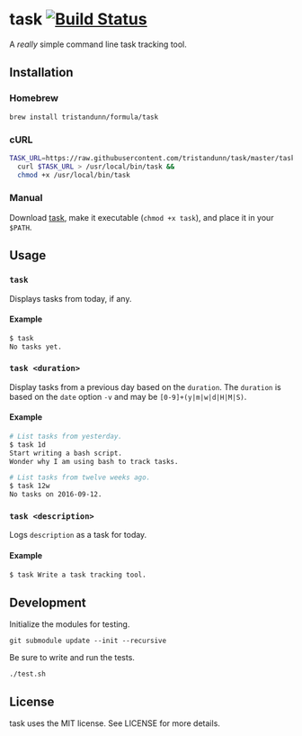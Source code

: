 # task [![Build Status](https://api.travis-ci.org/tristandunn/task.svg?branch=master)](https://travis-ci.org/tristandunn/task)

A *really* simple command line task tracking tool.

## Installation

### Homebrew

    brew install tristandunn/formula/task

### cURL

```sh
TASK_URL=https://raw.githubusercontent.com/tristandunn/task/master/task &&
  curl $TASK_URL > /usr/local/bin/task &&
  chmod +x /usr/local/bin/task
```

### Manual

Download [task][], make it executable (`chmod +x task`), and place it in your
`$PATH`.

## Usage

### `task`

Displays tasks from today, if any.

#### Example

```sh
$ task
No tasks yet.
```

### `task <duration>`

Display tasks from a previous day based on the `duration`. The `duration` is
based on the `date` option `-v` and may be `[0-9]+(y|m|w|d|H|M|S)`.

#### Example

```sh
# List tasks from yesterday.
$ task 1d
Start writing a bash script.
Wonder why I am using bash to track tasks.

# List tasks from twelve weeks ago.
$ task 12w
No tasks on 2016-09-12.
```

### `task <description>`

Logs `description` as a task for today.

#### Example

```sh
$ task Write a task tracking tool.
```

## Development

Initialize the modules for testing.

    git submodule update --init --recursive

Be sure to write and run the tests.

    ./test.sh

## License

task uses the MIT license. See LICENSE for more details.




[task]: https://raw.githubusercontent.com/tristandunn/task/master/task
